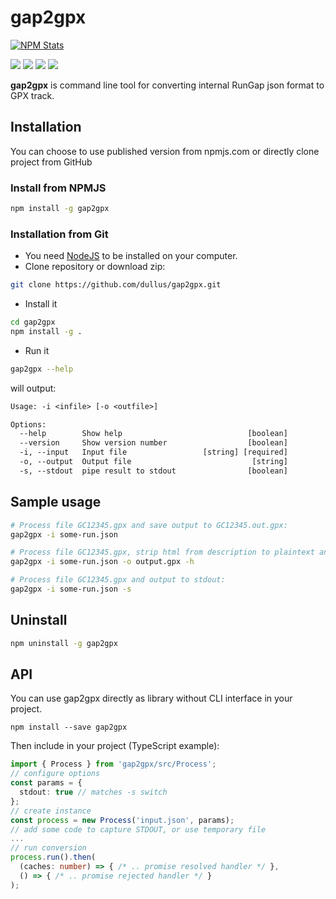# gap2gpx

[![NPM Stats](https://nodei.co/npm/gap2gpx.png)](https://npmjs.org/package/gap2gpx/)

![](https://img.shields.io/badge/version-0.1.0-red)
![](https://img.shields.io/badge/languages-TypeScript-blue)
![](https://img.shields.io/badge/node-%3E%3D10.0.0-brightgreen)
![](https://img.shields.io/badge/npm-%3E%3D6.0.0-brightgreen)

__gap2gpx__ is command line tool for converting internal RunGap json format to GPX track.


## Installation

You can choose to use published version from npmjs.com or directly clone project from GitHub

### Install from NPMJS
```sh
npm install -g gap2gpx
```

### Installation from Git
 - You need [NodeJS](https://nodejs.org/) to be installed on your computer.
 - Clone repository or download zip:
  ```sh
  git clone https://github.com/dullus/gap2gpx.git
  ```
 - Install it
  ```sh
  cd gap2gpx
  npm install -g .
  ```
 - Run it
  ```sh
  gap2gpx --help
  ```
  will output:
  ```txt
  Usage: -i <infile> [-o <outfile>]

  Options:
    --help        Show help                            [boolean]
    --version     Show version number                  [boolean]
    -i, --input   Input file                 [string] [required]
    -o, --output  Output file                           [string]
    -s, --stdout  pipe result to stdout                [boolean]
  ```

## Sample usage

```sh
# Process file GC12345.gpx and save output to GC12345.out.gpx:
gap2gpx -i some-run.json

# Process file GC12345.gpx, strip html from description to plaintext and save output to output.gpx:
gap2gpx -i some-run.json -o output.gpx -h

# Process file GC12345.gpx and output to stdout:
gap2gpx -i some-run.json -s
```

## Uninstall
```sh
npm uninstall -g gap2gpx
```

## API

You can use gap2gpx directly as library without CLI interface in your project.

```ssh
npm install --save gap2gpx
```

Then include in your project (TypeScript example):

```ts
import { Process } from 'gap2gpx/src/Process';
// configure options
const params = {
  stdout: true // matches -s switch
};
// create instance
const process = new Process('input.json', params);
// add some code to capture STDOUT, or use temporary file
...
// run conversion
process.run().then(
  (caches: number) => { /* .. promise resolved handler */ },
  () => { /* .. promise rejected handler */ }
);
```


